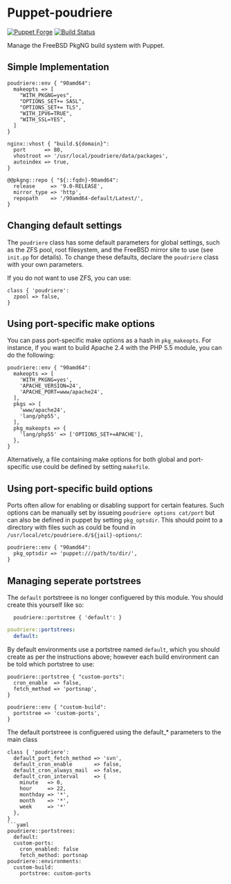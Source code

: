 # Puppet-poudriere

[![Puppet Forge](https://img.shields.io/puppetforge/v/zleslie/poudriere.svg)]() [![Build Status](https://travis-ci.org/xaque208/puppet-poudriere.svg?branch=master)](https://travis-ci.org/xaque208/puppet-poudriere)

Manage the FreeBSD PkgNG build system with Puppet.

## Simple Implementation

```Puppet
poudriere::env { "90amd64":
  makeopts => [
    "WITH_PKGNG=yes",
    "OPTIONS_SET+= SASL",
    "OPTIONS_SET+= TLS",
    "WITH_IPV6=TRUE",
    "WITH_SSL=YES",
  ]
}

nginx::vhost { "build.${domain}":
  port      => 80,
  vhostroot => '/usr/local/poudriere/data/packages',
  autoindex => true,
}

@@pkgng::repo { "${::fqdn}-90amd64":
  release     => '9.0-RELEASE',
  mirror_type => 'http',
  repopath    => '/90amd64-default/Latest/',
}
```

## Changing default settings

The `poudriere` class has some default parameters for global settings, such as the ZFS pool, root filesystem, and the FreeBSD mirror site to use (see `init.pp` for details). To change these defaults, declare the `poudriere` class with your own parameters.

If you do not want to use ZFS, you can use:

```Puppet
class { 'poudriere':
  zpool => false,
}
```

## Using port-specific make options

You can pass port-specific make options as a hash in `pkg_makeopts`. For instance, if you want to build Apache 2.4 with the PHP 5.5 module, you can do the following:

```Puppet
poudriere::env { "90amd64":
  makeopts => [
    'WITH_PKGNG=yes',
    'APACHE_VERSION=24',
    'APACHE_PORT=www/apache24',
  ],
  pkgs => [
    'www/apache24',
    'lang/php55',
  ],
  pkg_makeopts => {
    'lang/php55' => ['OPTIONS_SET+=APACHE'],
  },
}
```

Alternatively, a file containing make options for both global and port-specific use could be defined by setting `makefile`.

## Using port-specific build options

Ports often allow for enabling or disabling support for certain features. Such options can be manually set by issueing `poudriere options cat/port` but can also be defined in puppet by setting `pkg_optsdir`. This should point to a directory with files such as could be found in `/usr/local/etc/poudriere.d/${jail}-options/`:

```Puppet
poudriere::env { "90amd64":
  pkg_optsdir => 'puppet:///path/to/dir/',
}
```

## Managing seperate portstrees

The `default` portstreee is no longer configuered by this module.  You should create this yourself like so:

```Puppet
  poudriere::portstree { 'default': }
```

```yaml
poudriere::portstrees:
  default:
```

By default environments use a portstree named `default`, which you should create as per the instructions above; however each build environment can be told which portstree to use:

```Puppet
poudriere::portstree { "custom-ports":
  cron_enable  => false,
  fetch_method => 'portsnap',
}

poudriere::env { "custom-build":
  portstree => 'custom-ports',
}
```

The default portstreee is configuered using the default_* parameters to the main class 

```Puppet
class { 'poudriere':
  default_port_fetch_method => 'svn',
  default_cron_enable       => false,
  default_cron_always_mail  => false,
  default_cron_interval     => {
    minute   => 0, 
    hour     => 22, 
    monthday => '*', 
    month    => '*', 
    week     => '*'
  },
}
```yaml
poudriere::portstrees:
  default:
  custom-ports:
    cron_enabled: false
    fetch_method: portsnap
poudriere::environments:
  custom-build:
    portstree: custom-ports
```
